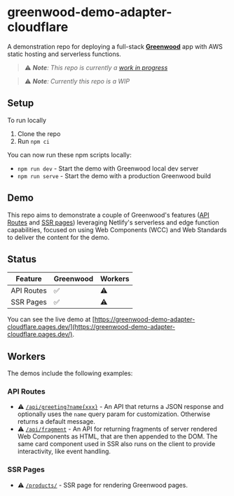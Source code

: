 # greenwood-demo-adapter-cloudflare

A demonstration repo for deploying a full-stack [**Greenwood**](https://www.greenwoodjs.dev/) app with AWS static hosting and serverless functions.

> ⚠️ _**Note**: This repo is currently a [work in progress](https://github.com/ProjectEvergreen/greenwood/issues/1143)_

> ⚠️ _**Note**: Currently this repo is a WIP_

## Setup

To run locally
1. Clone the repo
1. Run `npm ci`

You can now run these npm scripts locally:
- `npm run dev` - Start the demo with Greenwood local dev server
- `npm run serve` - Start the demo with a production Greenwood build

## Demo

This repo aims to demonstrate a couple of Greenwood's features ([API Routes](https://www.greenwoodjs.dev/docs/pages/api-routes/) and [SSR pages](https://www.greenwoodjs.dev/docs/pages/server-rendering/)) leveraging Netlify's serverless and edge function capabilities, focused on using Web Components (WCC) and Web Standards to deliver the content for the demo.

## Status

|Feature    |Greenwood |Workers|
|---------- |----------|-------|
|API Routes |   ✅     |   ⚠️   |
|SSR Pages  |   ✅     |   ⚠️   |

You can see the live demo at [https://greenwood-demo-adapter-cloudflare.pages.dev/](https://greenwood-demo-adapter-cloudflare.pages.dev/).

## Workers

The demos include the following examples:

### API Routes

- ⚠️ [`/api/greeting?name{xxx}`](https://greenwood-demo-adapter-cloudflare.pages.dev/api/greeting) - An API that returns a JSON response and optionally uses the `name` query param for customization.  Otherwise returns a default message.
- ⚠️ [`/api/fragment`](https://greenwood-demo-adapter-cloudflare.pages.dev/api/fragment) - An API for returning fragments of server rendered Web Components as HTML, that are then appended to the DOM.  The same card component used in SSR also runs on the client to provide interactivity, like event handling.

### SSR Pages

- ⚠️ [`/products/`](https://greenwood-demo-adapter-cloudflare.pages.dev/products/) - SSR page for rendering Greenwood pages.